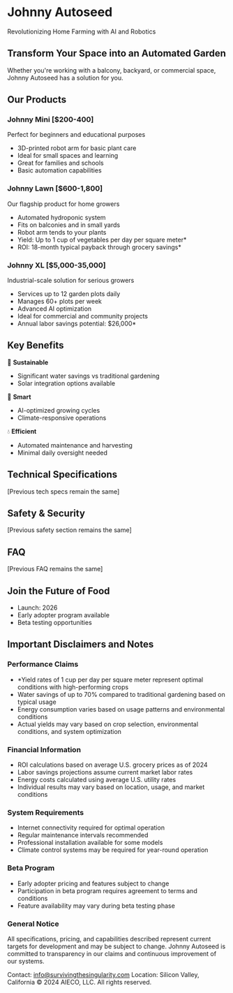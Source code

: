 # Johnny Autoseed
Revolutionizing Home Farming with AI and Robotics

## Transform Your Space into an Automated Garden
Whether you're working with a balcony, backyard, or commercial space, Johnny Autoseed has a solution for you.

## Our Products

### Johnny Mini [$200-400]
Perfect for beginners and educational purposes
- 3D-printed robot arm for basic plant care
- Ideal for small spaces and learning
- Great for families and schools
- Basic automation capabilities

### Johnny Lawn [$600-1,800]
Our flagship product for home growers
- Automated hydroponic system
- Fits on balconies and in small yards
- Robot arm tends to your plants
- Yield: Up to 1 cup of vegetables per day per square meter*
- ROI: 18-month typical payback through grocery savings*

### Johnny XL [$5,000-35,000]
Industrial-scale solution for serious growers
- Services up to 12 garden plots daily
- Manages 60+ plots per week
- Advanced AI optimization
- Ideal for commercial and community projects
- Annual labor savings potential: $26,000*

## Key Benefits
🌿 **Sustainable**
- Significant water savings vs traditional gardening
- Solar integration options available

🧠 **Smart**
- AI-optimized growing cycles
- Climate-responsive operations

💧 **Efficient**
- Automated maintenance and harvesting
- Minimal daily oversight needed

## Technical Specifications
[Previous tech specs remain the same]

## Safety & Security
[Previous safety section remains the same]

## FAQ
[Previous FAQ remains the same]

## Join the Future of Food
- Launch: 2026
- Early adopter program available
- Beta testing opportunities

## Important Disclaimers and Notes

### Performance Claims
- *Yield rates of 1 cup per day per square meter represent optimal conditions with high-performing crops
- Water savings of up to 70% compared to traditional gardening based on typical usage
- Energy consumption varies based on usage patterns and environmental conditions
- Actual yields may vary based on crop selection, environmental conditions, and system optimization

### Financial Information
- ROI calculations based on average U.S. grocery prices as of 2024
- Labor savings projections assume current market labor rates
- Energy costs calculated using average U.S. utility rates
- Individual results may vary based on location, usage, and market conditions

### System Requirements
- Internet connectivity required for optimal operation
- Regular maintenance intervals recommended
- Professional installation available for some models
- Climate control systems may be required for year-round operation

### Beta Program
- Early adopter pricing and features subject to change
- Participation in beta program requires agreement to terms and conditions
- Feature availability may vary during beta testing phase

### General Notice
All specifications, pricing, and capabilities described represent current targets for development and may be subject to change. Johnny Autoseed is committed to transparency in our claims and continuous improvement of our systems.

Contact: info@survivingthesingularity.com
Location: Silicon Valley, California
© 2024 AIECO, LLC. All rights reserved.